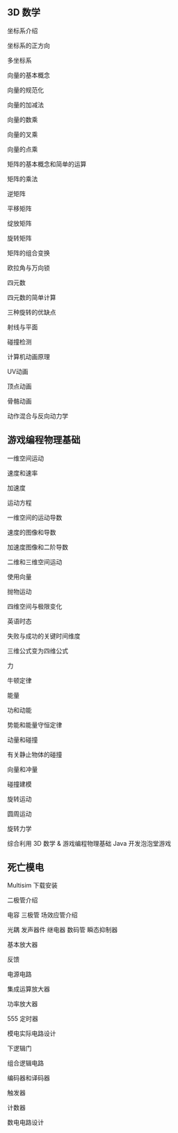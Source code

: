 ## 3D 数学

坐标系介绍

坐标系的正方向

多坐标系

向量的基本概念

向量的规范化

向量的加减法

向量的数乘

向量的叉乘

向量的点乘

矩阵的基本概念和简单的运算

矩阵的乘法

逆矩阵

平移矩阵

绽放矩阵

旋转矩阵

矩阵的组合变换

欧拉角与万向锁

四元数

四元数的简单计算

三种旋转的优缺点

射线与平面

碰撞检测

计算机动画原理

UV动画

顶点动画

骨骼动画

动作混合与反向动力学

## 游戏编程物理基础

一维空间运动

速度和速率

加速度

运动方程

一维空间的运动导数

速度的图像和导数

加速度图像和二阶导数

二维和三维空间运动

使用向量

抛物运动

四维空间与极限变化

英语时态

失败与成功的关键时间维度

三维公式变为四维公式

力

牛顿定律

能量

功和动能

势能和能量守恒定律

动量和碰撞

有关静止物体的碰撞

向量和冲量

碰撞建模

旋转运动

圆周运动

旋转力学

综合利用 3D 数学 & 游戏编程物理基础 Java 开发泡泡堂游戏

## 死亡模电

Multisim 下载安装

二极管介绍

电容 三极管 场效应管介绍

光耦 发声器件 继电器 数码管 瞬态抑制器

基本放大器

反馈

电源电路

集成运算放大器

功率放大器

555 定时器

模电实际电路设计

下逻辑门

组合逻辑电路

编码器和译码器

触发器

计数器

数电电路设计
